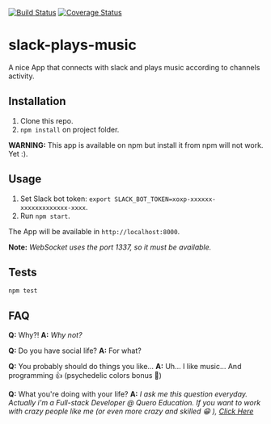 [![Build Status](https://travis-ci.org/giovanecosta/slack-plays-music.svg?branch=master)](https://travis-ci.org/giovanecosta/slack-plays-music) [![Coverage Status](https://coveralls.io/repos/github/giovanecosta/slack-plays-music/badge.svg?branch=master)](https://coveralls.io/github/giovanecosta/slack-plays-music?branch=master)

# slack-plays-music

  A nice App that connects with slack and plays music according to channels activity.

## Installation

  1. Clone this repo.
  2. `npm install` on project folder.

  **WARNING:** This app is available on npm but install it from npm will not work. Yet :).

## Usage

  1. Set Slack bot token: `export SLACK_BOT_TOKEN=xoxp-xxxxxx-xxxxxxxxxxxxx-xxxx`.
  2. Run `npm start`.

  The App will be available in `http://localhost:8000`.

  **Note:** _WebSocket uses the port 1337, so it must be available._

## Tests

  `npm test`

## FAQ

  **Q:** Why?!
  **A:** _Why not?_

  **Q:** Do you have social life?
  **A:** For what?

  **Q:** You probably should do things you like...
  **A:** Uh... I like music... And programming :+1: (psychedelic colors bonus :tada:)

  **Q:** What you're doing with your life?
  **A:** _I ask me this question everyday. Actually i'm a Full-stack Developer @ Quero Education. If you want to work with crazy people like me (or even more crazy and skilled :grin: ), [Click Here](https://jobs.lever.co/quero.education?lever-via=PJaxnQs9vc)_
